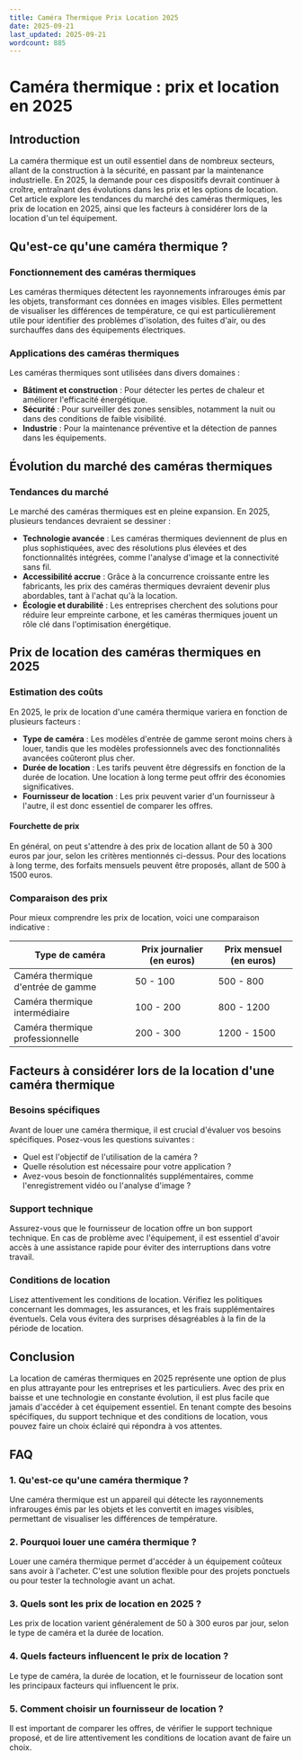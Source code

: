 ```yaml
---
title: Caméra Thermique Prix Location 2025
date: 2025-09-21
last_updated: 2025-09-21
wordcount: 885
---
```


# Caméra thermique : prix et location en 2025

## Introduction

La caméra thermique est un outil essentiel dans de nombreux secteurs, allant de la construction à la sécurité, en passant par la maintenance industrielle. En 2025, la demande pour ces dispositifs devrait continuer à croître, entraînant des évolutions dans les prix et les options de location. Cet article explore les tendances du marché des caméras thermiques, les prix de location en 2025, ainsi que les facteurs à considérer lors de la location d'un tel équipement.

## Qu'est-ce qu'une caméra thermique ?

### Fonctionnement des caméras thermiques

Les caméras thermiques détectent les rayonnements infrarouges émis par les objets, transformant ces données en images visibles. Elles permettent de visualiser les différences de température, ce qui est particulièrement utile pour identifier des problèmes d'isolation, des fuites d'air, ou des surchauffes dans des équipements électriques.

### Applications des caméras thermiques

Les caméras thermiques sont utilisées dans divers domaines :

- **Bâtiment et construction** : Pour détecter les pertes de chaleur et améliorer l'efficacité énergétique.
- **Sécurité** : Pour surveiller des zones sensibles, notamment la nuit ou dans des conditions de faible visibilité.
- **Industrie** : Pour la maintenance préventive et la détection de pannes dans les équipements.

## Évolution du marché des caméras thermiques

### Tendances du marché

Le marché des caméras thermiques est en pleine expansion. En 2025, plusieurs tendances devraient se dessiner :

- **Technologie avancée** : Les caméras thermiques deviennent de plus en plus sophistiquées, avec des résolutions plus élevées et des fonctionnalités intégrées, comme l'analyse d'image et la connectivité sans fil.
- **Accessibilité accrue** : Grâce à la concurrence croissante entre les fabricants, les prix des caméras thermiques devraient devenir plus abordables, tant à l'achat qu'à la location.
- **Écologie et durabilité** : Les entreprises cherchent des solutions pour réduire leur empreinte carbone, et les caméras thermiques jouent un rôle clé dans l'optimisation énergétique.

## Prix de location des caméras thermiques en 2025

### Estimation des coûts

En 2025, le prix de location d'une caméra thermique variera en fonction de plusieurs facteurs :

- **Type de caméra** : Les modèles d'entrée de gamme seront moins chers à louer, tandis que les modèles professionnels avec des fonctionnalités avancées coûteront plus cher.
- **Durée de location** : Les tarifs peuvent être dégressifs en fonction de la durée de location. Une location à long terme peut offrir des économies significatives.
- **Fournisseur de location** : Les prix peuvent varier d'un fournisseur à l'autre, il est donc essentiel de comparer les offres.

#### Fourchette de prix

En général, on peut s'attendre à des prix de location allant de 50 à 300 euros par jour, selon les critères mentionnés ci-dessus. Pour des locations à long terme, des forfaits mensuels peuvent être proposés, allant de 500 à 1500 euros.

### Comparaison des prix

Pour mieux comprendre les prix de location, voici une comparaison indicative :

| Type de caméra          | Prix journalier (en euros) | Prix mensuel (en euros) |
|-------------------------|----------------------------|--------------------------|
| Caméra thermique d'entrée de gamme | 50 - 100                   | 500 - 800                |
| Caméra thermique intermédiaire    | 100 - 200                  | 800 - 1200               |
| Caméra thermique professionnelle   | 200 - 300                  | 1200 - 1500              |

## Facteurs à considérer lors de la location d'une caméra thermique

### Besoins spécifiques

Avant de louer une caméra thermique, il est crucial d'évaluer vos besoins spécifiques. Posez-vous les questions suivantes :

- Quel est l'objectif de l'utilisation de la caméra ?
- Quelle résolution est nécessaire pour votre application ?
- Avez-vous besoin de fonctionnalités supplémentaires, comme l'enregistrement vidéo ou l'analyse d'image ?

### Support technique

Assurez-vous que le fournisseur de location offre un bon support technique. En cas de problème avec l'équipement, il est essentiel d'avoir accès à une assistance rapide pour éviter des interruptions dans votre travail.

### Conditions de location

Lisez attentivement les conditions de location. Vérifiez les politiques concernant les dommages, les assurances, et les frais supplémentaires éventuels. Cela vous évitera des surprises désagréables à la fin de la période de location.

## Conclusion

La location de caméras thermiques en 2025 représente une option de plus en plus attrayante pour les entreprises et les particuliers. Avec des prix en baisse et une technologie en constante évolution, il est plus facile que jamais d'accéder à cet équipement essentiel. En tenant compte des besoins spécifiques, du support technique et des conditions de location, vous pouvez faire un choix éclairé qui répondra à vos attentes.

## FAQ

### 1. Qu'est-ce qu'une caméra thermique ?

Une caméra thermique est un appareil qui détecte les rayonnements infrarouges émis par les objets et les convertit en images visibles, permettant de visualiser les différences de température.

### 2. Pourquoi louer une caméra thermique ?

Louer une caméra thermique permet d'accéder à un équipement coûteux sans avoir à l'acheter. C'est une solution flexible pour des projets ponctuels ou pour tester la technologie avant un achat.

### 3. Quels sont les prix de location en 2025 ?

Les prix de location varient généralement de 50 à 300 euros par jour, selon le type de caméra et la durée de location.

### 4. Quels facteurs influencent le prix de location ?

Le type de caméra, la durée de location, et le fournisseur de location sont les principaux facteurs qui influencent le prix.

### 5. Comment choisir un fournisseur de location ?

Il est important de comparer les offres, de vérifier le support technique proposé, et de lire attentivement les conditions de location avant de faire un choix.
